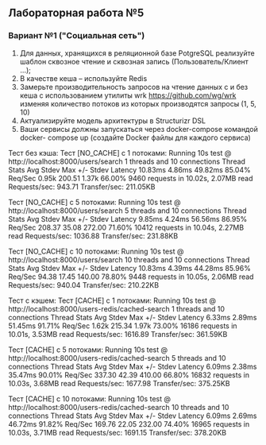 ## Лабораторная работа №5
### Вариант №1 ("Социальная сеть")

1. Для данных, хранящихся в реляционной базе PotgreSQL реализуйте шаблон
сквозное чтение и сквозная запись (Пользователь/Клиент …);
2. В качестве кеша – используйте Redis
3. Замерьте производительность запросов на чтение данных с и без кеша с
использованием утилиты wrk https://github.com/wg/wrk изменяя количество
потоков из которых производятся запросы (1, 5, 10)
4. Актуализируйте модель архитектуры в Structurizr DSL
5. Ваши сервисы должны запускаться через docker-compose командой docker-
compose up (создайте Docker файлы для каждого сервиса)

Тест без кэша:
Тест [NO_CACHE] с 1 потоками:
Running 10s test @ http://localhost:8000/users/search
  1 threads and 10 connections
  Thread Stats   Avg      Stdev     Max   +/- Stdev
    Latency    10.83ms    4.86ms  49.82ms   85.04%
    Req/Sec     0.95k   200.51     1.37k    66.00%
  9460 requests in 10.02s, 2.07MB read
Requests/sec:    943.71
Transfer/sec:    211.05KB

Тест [NO_CACHE] с 5 потоками:
Running 10s test @ http://localhost:8000/users/search
  5 threads and 10 connections
  Thread Stats   Avg      Stdev     Max   +/- Stdev
    Latency     9.85ms    4.24ms  56.56ms   86.95%
    Req/Sec   208.37     35.08   272.00     71.60%
  10412 requests in 10.04s, 2.27MB read
Requests/sec:   1036.88
Transfer/sec:    231.88KB

Тест [NO_CACHE] с 10 потоками:
Running 10s test @ http://localhost:8000/users/search
  10 threads and 10 connections
  Thread Stats   Avg      Stdev     Max   +/- Stdev
    Latency    10.83ms    4.39ms  44.28ms   85.96%
    Req/Sec    94.38     17.45   140.00     78.80%
  9448 requests in 10.05s, 2.06MB read
Requests/sec:    940.04
Transfer/sec:    210.22KB

Тест с кэшем:
Тест [CACHE] с 1 потоками:
Running 10s test @ http://localhost:8000/users-redis/cached-search
  1 threads and 10 connections
  Thread Stats   Avg      Stdev     Max   +/- Stdev
    Latency     6.33ms    2.89ms  51.45ms   91.71%
    Req/Sec     1.62k   215.34     1.97k    73.00%
  16186 requests in 10.01s, 3.53MB read
Requests/sec:   1616.89
Transfer/sec:    361.59KB

Тест [CACHE] с 5 потоками:
Running 10s test @ http://localhost:8000/users-redis/cached-search
  5 threads and 10 connections
  Thread Stats   Avg      Stdev     Max   +/- Stdev
    Latency     6.09ms    2.38ms  35.47ms   90.01%
    Req/Sec   337.30     42.39   410.00     66.80%
  16832 requests in 10.03s, 3.68MB read
Requests/sec:   1677.98
Transfer/sec:    375.25KB

Тест [CACHE] с 10 потоками:
Running 10s test @ http://localhost:8000/users-redis/cached-search
  10 threads and 10 connections
  Thread Stats   Avg      Stdev     Max   +/- Stdev
    Latency     6.09ms    2.69ms  46.72ms   91.82%
    Req/Sec   169.76     22.05   232.00     74.40%
  16965 requests in 10.03s, 3.71MB read
Requests/sec:   1691.15
Transfer/sec:    378.20KB
